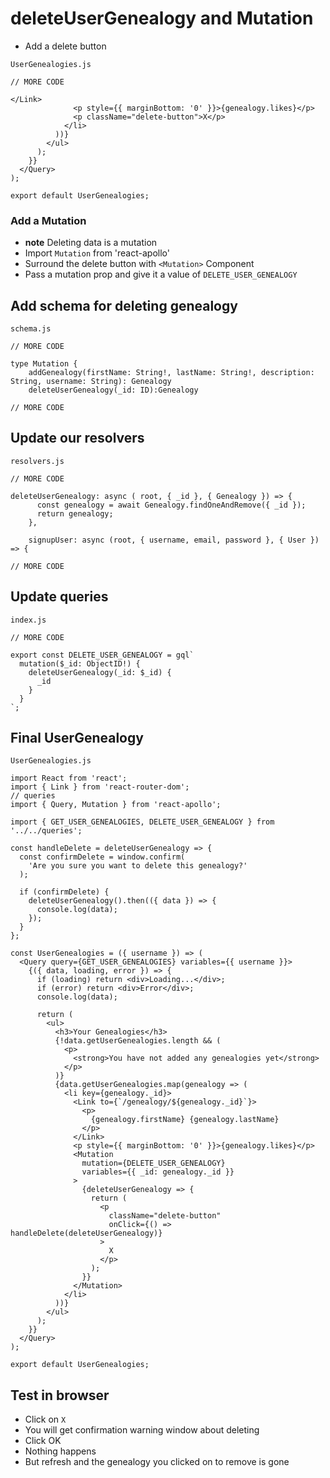 # deleteUserGenealogy and Mutation
* Add a delete button

`UserGenealogies.js`

```
// MORE CODE

</Link>
              <p style={{ marginBottom: '0' }}>{genealogy.likes}</p>
              <p className="delete-button">X</p>
            </li>
          ))}
        </ul>
      );
    }}
  </Query>
);

export default UserGenealogies;
```

### Add a Mutation
* **note** Deleting data is a mutation
* Import `Mutation` from 'react-apollo'
* Surround the delete button with `<Mutation>` Component
* Pass a mutation prop and give it a value of `DELETE_USER_GENEALOGY`

## Add schema for deleting genealogy
`schema.js`

```
// MORE CODE

type Mutation {
    addGenealogy(firstName: String!, lastName: String!, description: String, username: String): Genealogy
    deleteUserGenealogy(_id: ID):Genealogy

// MORE CODE
```

## Update our resolvers
`resolvers.js`

```
// MORE CODE

deleteUserGenealogy: async ( root, { _id }, { Genealogy }) => {
      const genealogy = await Genealogy.findOneAndRemove({ _id });
      return genealogy;
    },

    signupUser: async (root, { username, email, password }, { User }) => {

// MORE CODE
```

## Update queries
`index.js`

```
// MORE CODE

export const DELETE_USER_GENEALOGY = gql`
  mutation($_id: ObjectID!) {
    deleteUserGenealogy(_id: $_id) {
      _id
    }
  }
`;
```

## Final UserGenealogy
`UserGenealogies.js`

```
import React from 'react';
import { Link } from 'react-router-dom';
// queries
import { Query, Mutation } from 'react-apollo';

import { GET_USER_GENEALOGIES, DELETE_USER_GENEALOGY } from '../../queries';

const handleDelete = deleteUserGenealogy => {
  const confirmDelete = window.confirm(
    'Are you sure you want to delete this genealogy?'
  );

  if (confirmDelete) {
    deleteUserGenealogy().then(({ data }) => {
      console.log(data);
    });
  }
};

const UserGenealogies = ({ username }) => (
  <Query query={GET_USER_GENEALOGIES} variables={{ username }}>
    {({ data, loading, error }) => {
      if (loading) return <div>Loading...</div>;
      if (error) return <div>Error</div>;
      console.log(data);

      return (
        <ul>
          <h3>Your Genealogies</h3>
          {!data.getUserGenealogies.length && (
            <p>
              <strong>You have not added any genealogies yet</strong>
            </p>
          )}
          {data.getUserGenealogies.map(genealogy => (
            <li key={genealogy._id}>
              <Link to={`/genealogy/${genealogy._id}`}>
                <p>
                  {genealogy.firstName} {genealogy.lastName}
                </p>
              </Link>
              <p style={{ marginBottom: '0' }}>{genealogy.likes}</p>
              <Mutation
                mutation={DELETE_USER_GENEALOGY}
                variables={{ _id: genealogy._id }}
              >
                {deleteUserGenealogy => {
                  return (
                    <p
                      className="delete-button"
                      onClick={() => handleDelete(deleteUserGenealogy)}
                    >
                      X
                    </p>
                  );
                }}
              </Mutation>
            </li>
          ))}
        </ul>
      );
    }}
  </Query>
);

export default UserGenealogies;
```

## Test in browser
* Click on `X`
* You will get confirmation warning window about deleting
* Click OK
* Nothing happens
* But refresh and the genealogy you clicked on to remove is gone

